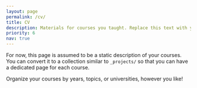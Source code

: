 ```yaml
---
layout: page
permalink: /cv/
title: CV
description: Materials for courses you taught. Replace this text with your description.
priority: 6
nav: true
---
```


For now, this page is assumed to be a static description of your courses. You can convert it to a collection similar to `_projects/` so that you can have a dedicated page for each course.

Organize your courses by years, topics, or universities, however you like!

